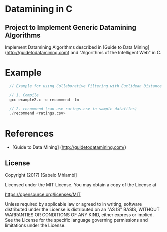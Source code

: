 # Datamining in C
## Project to Implement Generic Datamining Algorithms

Implement Datamining Algorithms described in [Guide to Data Mining] (http://guidetodatamining.com) and "Algorithms of the Intelligent Web" in C. 

# Example 
```c
  // Example for using Collaborative Filtering with Euclidean Distance

  // 1. Compile 
  gcc example2.c -o recommend -lm

  // 2. recommend (can use ratings.csv in sample datafiles)
  ./recommend <ratings.csv>
```

# References
 - [Guide to Data Mining] (http://guidetodatamining.com/)

## License

Copyright [2017] [Sabelo Mhlambi]

Licensed under the MIT License.
You may obtain a copy of the License at

https://opensource.org/licenses/MIT

Unless required by applicable law or agreed to in writing, software
distributed under the License is distributed on an "AS IS" BASIS, WITHOUT WARRANTIES OR CONDITIONS OF ANY KIND, either express or implied.
See the License for the specific language governing permissions and limitations under the License.

